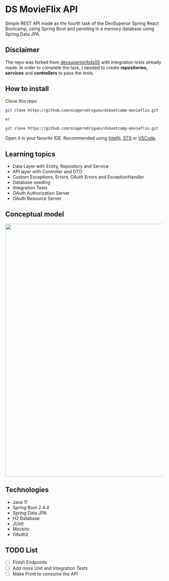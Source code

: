 # DS MovieFlix API

Simple REST API made as the fourth task of the DevSuperior Spring React Bootcamp, using Spring Boot and persiting in a memory database using Spring Data JPA.

## Disclaimer

The repo was forked from [devsuperior/bds05](https://github.com/devsuperior/bds05) with integration tests already made. In order to complete the task, I needed to create **repositories**, **services** and **controllers** to pass the tests.

## How to install

Clone this repo


```bash
git clone https://github.com/oiagorodrigues/dsbootcamp-movieflix.git

or 

git clone https://github.com/oiagorodrigues/dsbootcamp-movieflix.git
```

Open it in your favorite IDE. 
Recommended using [Intellij](https://www.jetbrains.com/pt-br/idea/), [STS](https://spring.io/tools) or [VSCode](https://code.visualstudio.com/).

## Learning topics

- Data Layer with Entity, Repository and Service
- API layer with Controller and DTO
- Custom Exceptions, Errors, OAuth Errors and ExceptionHandler
- Database seeding
- Integration Tests
- OAuth Authorization Server
- OAuth Resource Server

## Conceptual model

<img src="https://user-images.githubusercontent.com/19571060/124369101-9a50c600-dc3e-11eb-90e6-d97ba92eaaa0.png" width="800">

## Technologies

- Java 11
- Spring Boot 2.4.4
- Spring Data JPA
- H2 Database
- JUnit
- Mockito
- OAuth2

## TODO List

- [ ] Finish Endpoints
- [ ] Add more Unit and Integration Tests
- [ ] Make Front to consume the API
